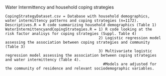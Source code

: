 Water Intermittency and household coping strategies

    CopingStrategyDataset.csv = Database with household demographics, water intermittency patterns and coping strategies (n=1172).
    Descriptives.R = R code summarizing household demographics (Table 1)
    WaterIntermittencyandCopingStrategies.R = 1) R code looking at the risk factor analisys for coping strategies (Suppl. Table 4) 
                                              2) Logistic regression model assessing the association between coping strategies and community (Table 3)
                                              3) Multivariate logistic regression model assessing the association between coping strategies and water intermittency (Table 4).  
                                                #Models are adjusted for the community of residence and relevant sociodemographic variables.
